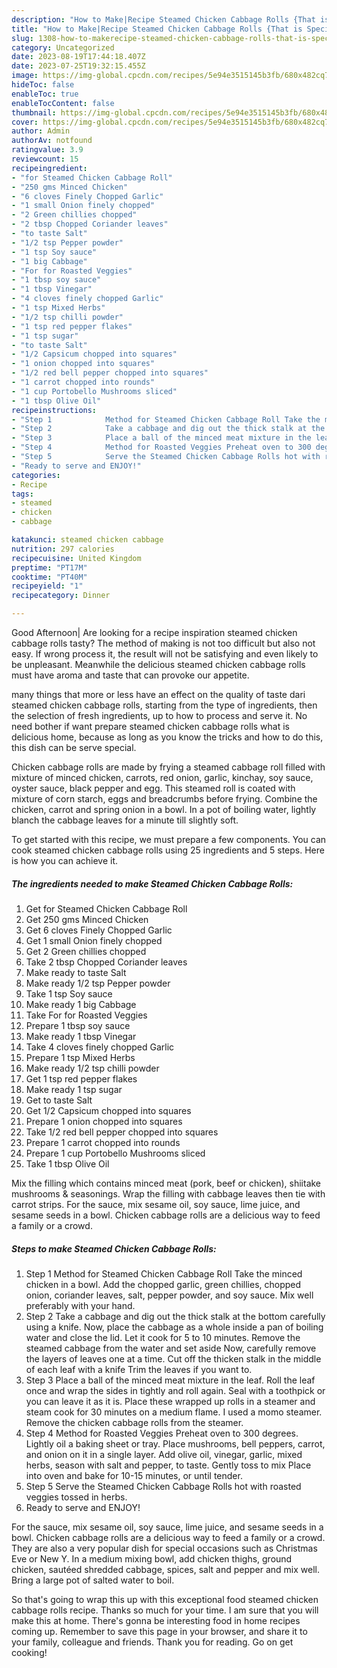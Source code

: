 ```yaml
---
description: "How to Make|Recipe Steamed Chicken Cabbage Rolls {That is Special"
title: "How to Make|Recipe Steamed Chicken Cabbage Rolls {That is Special"
slug: 1308-how-to-makerecipe-steamed-chicken-cabbage-rolls-that-is-special
category: Uncategorized
date: 2023-08-19T17:44:18.407Z
date: 2023-07-25T19:32:15.455Z
image: https://img-global.cpcdn.com/recipes/5e94e3515145b3fb/680x482cq70/steamed-chicken-cabbage-rolls-recipe-main-photo.jpg
hideToc: false
enableToc: true
enableTocContent: false
thumbnail: https://img-global.cpcdn.com/recipes/5e94e3515145b3fb/680x482cq70/steamed-chicken-cabbage-rolls-recipe-main-photo.jpg
cover: https://img-global.cpcdn.com/recipes/5e94e3515145b3fb/680x482cq70/steamed-chicken-cabbage-rolls-recipe-main-photo.jpg
author: Admin
authorAv: notfound
ratingvalue: 3.9
reviewcount: 15
recipeingredient:
- "for Steamed Chicken Cabbage Roll"
- "250 gms Minced Chicken"
- "6 cloves Finely Chopped Garlic"
- "1 small Onion finely chopped"
- "2 Green chillies chopped"
- "2 tbsp Chopped Coriander leaves"
- "to taste Salt"
- "1/2 tsp Pepper powder"
- "1 tsp Soy sauce"
- "1 big Cabbage"
- "For for Roasted Veggies"
- "1 tbsp soy sauce"
- "1 tbsp Vinegar"
- "4 cloves finely chopped Garlic"
- "1 tsp Mixed Herbs"
- "1/2 tsp chilli powder"
- "1 tsp red pepper flakes"
- "1 tsp sugar"
- "to taste Salt"
- "1/2 Capsicum chopped into squares"
- "1 onion chopped into squares"
- "1/2 red bell pepper chopped into squares"
- "1 carrot chopped into rounds"
- "1 cup Portobello Mushrooms sliced"
- "1 tbsp Olive Oil"
recipeinstructions:
- "Step 1            Method for Steamed Chicken Cabbage Roll Take the minced chicken in a bowl.  Add the chopped garlic, green chillies, chopped onion, coriander leaves, salt, pepper powder, and soy sauce. Mix well preferably with your hand."
- "Step 2            Take a cabbage and dig out the thick stalk at the bottom carefully using a knife.  Now, place the cabbage as a whole inside a pan of boiling water and close the lid.  Let it cook for 5 to 10 minutes.  Remove the steamed cabbage from the water and set aside Now, carefully remove the layers of leaves one at a time. Cut off the thicken stalk in the middle of each leaf with a knife  Trim the leaves if you want to."
- "Step 3            Place a ball of the minced meat mixture in the leaf. Roll the leaf once and wrap the sides in tightly and roll again. Seal with a toothpick or you can leave it as it is.  Place these wrapped up rolls in a steamer and steam cook for 30 minutes on a medium flame. I used a momo steamer.  Remove the chicken cabbage rolls from the steamer."
- "Step 4            Method for Roasted Veggies Preheat oven to 300 degrees. Lightly oil a baking sheet or tray. Place mushrooms, bell peppers, carrot, and onion on it in a single layer. Add olive oil, vinegar, garlic, mixed herbs, season with salt and pepper, to taste. Gently toss to mix Place into oven and bake for 10-15 minutes, or until tender."
- "Step 5            Serve the Steamed Chicken Cabbage Rolls hot with roasted veggies tossed in herbs."
- "Ready to serve and ENJOY!"
categories:
- Recipe
tags:
- steamed
- chicken
- cabbage

katakunci: steamed chicken cabbage 
nutrition: 297 calories
recipecuisine: United Kingdom
preptime: "PT17M"
cooktime: "PT40M"
recipeyield: "1"
recipecategory: Dinner

---
```



Good Afternoon| Are looking for a recipe inspiration steamed chicken cabbage rolls tasty? The method of making is not too difficult but also not easy. If wrong process it, the result will not be satisfying and even likely to be unpleasant. Meanwhile the delicious steamed chicken cabbage rolls must have aroma and taste that can provoke our appetite.






many things that more or less have an effect on the quality of taste dari steamed chicken cabbage rolls, starting from the type of ingredients, then the selection of fresh ingredients, up to how to process and serve it. No need bother if want prepare steamed chicken cabbage rolls what is delicious home, because as long as you know the tricks and how to do this, this dish can be serve special.


Chicken cabbage rolls are made by frying a steamed cabbage roll filled with mixture of minced chicken, carrots, red onion, garlic, kinchay, soy sauce, oyster sauce, black pepper and egg. This steamed roll is coated with mixture of corn starch, eggs and breadcrumbs before frying. Combine the chicken, carrot and spring onion in a bowl. In a pot of boiling water, lightly blanch the cabbage leaves for a minute till slightly soft.


To get started with this recipe, we must prepare a few components. You can cook steamed chicken cabbage rolls using 25 ingredients and 5 steps. Here is how you can achieve it.

<!--inarticleads1-->

##### The ingredients needed to make Steamed Chicken Cabbage Rolls:

1. Get for Steamed Chicken Cabbage Roll
1. Get 250 gms Minced Chicken
1. Get 6 cloves Finely Chopped Garlic
1. Get 1 small Onion finely chopped
1. Get 2 Green chillies chopped
1. Take 2 tbsp Chopped Coriander leaves
1. Make ready to taste Salt
1. Make ready 1/2 tsp Pepper powder
1. Take 1 tsp Soy sauce
1. Make ready 1 big Cabbage
1. Take For for Roasted Veggies
1. Prepare 1 tbsp soy sauce
1. Make ready 1 tbsp Vinegar
1. Take 4 cloves finely chopped Garlic
1. Prepare 1 tsp Mixed Herbs
1. Make ready 1/2 tsp chilli powder
1. Get 1 tsp red pepper flakes
1. Make ready 1 tsp sugar
1. Get to taste Salt
1. Get 1/2 Capsicum chopped into squares
1. Prepare 1 onion chopped into squares
1. Take 1/2 red bell pepper chopped into squares
1. Prepare 1 carrot chopped into rounds
1. Prepare 1 cup Portobello Mushrooms sliced
1. Take 1 tbsp Olive Oil


Mix the filling which contains minced meat (pork, beef or chicken), shiitake mushrooms &amp; seasonings. Wrap the filling with cabbage leaves then tie with carrot strips. For the sauce, mix sesame oil, soy sauce, lime juice, and sesame seeds in a bowl. Chicken cabbage rolls are a delicious way to feed a family or a crowd. 

<!--inarticleads2-->

##### Steps to make Steamed Chicken Cabbage Rolls:

1. Step 1            Method for Steamed Chicken Cabbage Roll Take the minced chicken in a bowl.  Add the chopped garlic, green chillies, chopped onion, coriander leaves, salt, pepper powder, and soy sauce. Mix well preferably with your hand.
1. Step 2            Take a cabbage and dig out the thick stalk at the bottom carefully using a knife.  Now, place the cabbage as a whole inside a pan of boiling water and close the lid.  Let it cook for 5 to 10 minutes.  Remove the steamed cabbage from the water and set aside Now, carefully remove the layers of leaves one at a time. Cut off the thicken stalk in the middle of each leaf with a knife  Trim the leaves if you want to.
1. Step 3            Place a ball of the minced meat mixture in the leaf. Roll the leaf once and wrap the sides in tightly and roll again. Seal with a toothpick or you can leave it as it is.  Place these wrapped up rolls in a steamer and steam cook for 30 minutes on a medium flame. I used a momo steamer.  Remove the chicken cabbage rolls from the steamer.
1. Step 4            Method for Roasted Veggies Preheat oven to 300 degrees. Lightly oil a baking sheet or tray. Place mushrooms, bell peppers, carrot, and onion on it in a single layer. Add olive oil, vinegar, garlic, mixed herbs, season with salt and pepper, to taste. Gently toss to mix Place into oven and bake for 10-15 minutes, or until tender.
1. Step 5            Serve the Steamed Chicken Cabbage Rolls hot with roasted veggies tossed in herbs.
1. Ready to serve and ENJOY!

For the sauce, mix sesame oil, soy sauce, lime juice, and sesame seeds in a bowl. Chicken cabbage rolls are a delicious way to feed a family or a crowd. They are also a very popular dish for special occasions such as Christmas Eve or New Y. In a medium mixing bowl, add chicken thighs, ground chicken, sautéed shredded cabbage, spices, salt and pepper and mix well. Bring a large pot of salted water to boil. 

So that's going to wrap this up with this exceptional food steamed chicken cabbage rolls recipe. Thanks so much for your time. I am sure that you will make this at home. There's gonna be interesting food in home recipes coming up. Remember to save this page in your browser, and share it to your family, colleague and friends. Thank you for reading. Go on get cooking!
